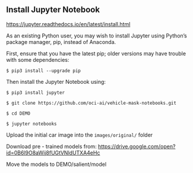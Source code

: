 ## Install Jupyter Notebook

https://jupyter.readthedocs.io/en/latest/install.html

As an existing Python user, you may wish to install Jupyter using Python’s package manager, pip, instead of Anaconda.

First, ensure that you have the latest pip; older versions may have trouble with some dependencies:

```
$ pip3 install --upgrade pip
```

Then install the Jupyter Notebook using:

```
$ pip3 install jupyter
```

```
$ git clone https://github.com/oci-ai/vehicle-mask-notebooks.git
```

```
$ cd DEMO

$ jupyter notebooks
```

Upload the initial car image into the `images/original/` folder

Download pre - trained models from:
https://drive.google.com/open?id=0B6l9O8aWij8fUGtVNldUTXA4eHc

Move the models to DEMO/salient/model

